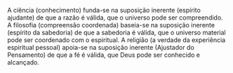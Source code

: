 ﻿A ciência (conhecimento) funda-se na suposição inerente (espírito ajudante) de que a razão é válida, que o universo pode ser compreendido. A filosofia (compreensão coordenada) baseia-se na suposição inerente (espírito da sabedoria) de que a sabedoria é válida, que o universo material pode ser coordenado com o espiritual. A religião (a verdade da experiência espiritual pessoal) apoia-se na suposição inerente (Ajustador do Pensamento) de que a fé é válida,  que Deus pode ser conhecido e alcançado.